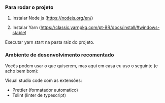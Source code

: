### Para rodar o projeto

1) Instalar Node js (https://nodejs.org/en/)

2) Instalar Yarn (https://classic.yarnpkg.com/pt-BR/docs/install/#windows-stable)

Executar yarn start na pasta raiz do projeto.


### Ambiente de desenvolvimento recomentado
Vocês podem usar o que quiserem, mas aqui em casa eu uso o seguinte (e acho bem bom):

Visual studio code com as extensões:
- Prettier (formatador automatico)
- Tslint (linter de typescript)



